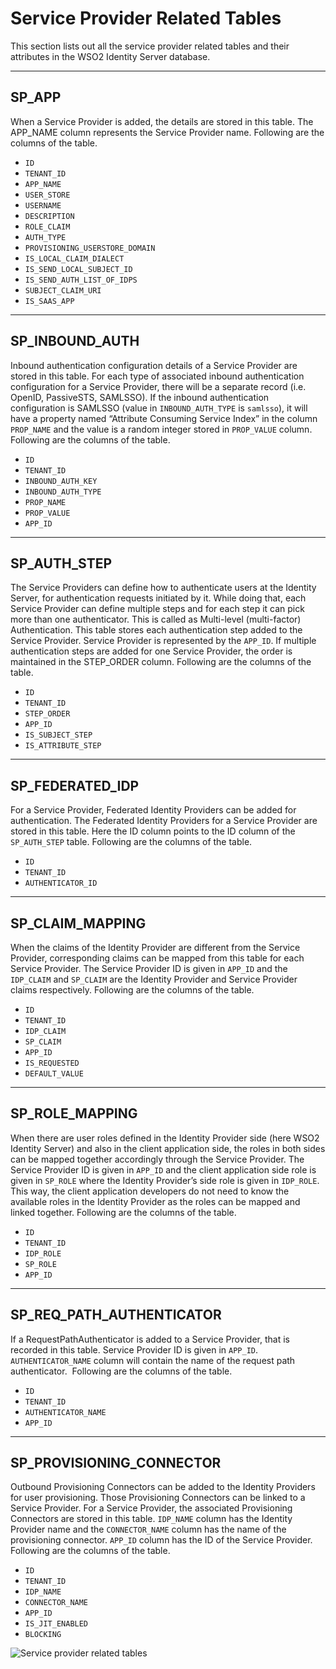 # Service Provider Related Tables

This section lists out all the service provider related tables and their
attributes in the WSO2 Identity Server database.

---

## SP_APP

When a Service Provider is added, the details are stored in this table.
The APP_NAME column represents the Service Provider name. Following are
the columns of the table.

-   `ID`
-   `TENANT_ID`
-   `APP_NAME`
-   `USER_STORE`
-   `USERNAME`
-   `DESCRIPTION`
-   `ROLE_CLAIM`
-   `AUTH_TYPE`
-   `PROVISIONING_USERSTORE_DOMAIN`
-   `IS_LOCAL_CLAIM_DIALECT`
-   `IS_SEND_LOCAL_SUBJECT_ID`
-   `IS_SEND_AUTH_LIST_OF_IDPS`
-   `SUBJECT_CLAIM_URI`
-   `IS_SAAS_APP`

---

## SP_INBOUND_AUTH

Inbound authentication configuration details of a Service Provider are
stored in this table. For each type of associated inbound authentication
configuration for a Service Provider, there will be a separate record
(i.e. OpenID, PassiveSTS, SAMLSSO). If the inbound authentication
configuration is SAMLSSO (value in `INBOUND_AUTH_TYPE` is `samlsso`), it
will have a property named “Attribute Consuming Service Index” in the
column `PROP_NAME` and the value is a random integer stored in
`PROP_VALUE` column. Following are the columns of the table.

-   `ID`
-   `TENANT_ID`
-   `INBOUND_AUTH_KEY`
-   `INBOUND_AUTH_TYPE`
-   `PROP_NAME`
-   `PROP_VALUE`
-   `APP_ID`

--- 

## SP_AUTH_STEP

The Service Providers can define how to authenticate users at the
Identity Server, for authentication requests initiated by it. While
doing that, each Service Provider can define multiple steps and for each
step it can pick more than one authenticator. This is called as
Multi-level (multi-factor) Authentication. This table stores each
authentication step added to the Service Provider. Service Provider is
represented by the `APP_ID`. If multiple authentication steps are added
for one Service Provider, the order is maintained in the STEP_ORDER
column. Following are the columns of the table.

-   `ID`
-   `TENANT_ID`
-   `STEP_ORDER`
-   `APP_ID`
-   `IS_SUBJECT_STEP`
-   `IS_ATTRIBUTE_STEP`

--- 

## SP_FEDERATED_IDP

For a Service Provider, Federated Identity Providers can be added for
authentication. The Federated Identity Providers for a Service Provider
are stored in this table. Here the ID column points to the ID column of
the `SP_AUTH_STEP` table. Following are the columns of the table.

-   `ID`
-   `TENANT_ID`
-   `AUTHENTICATOR_ID`

--- 

## SP_CLAIM_MAPPING

When the claims of the Identity Provider are different from the Service
Provider, corresponding claims can be mapped from this table for each
Service Provider. The Service Provider ID is given in `APP_ID` and the
`IDP_CLAIM` and `SP_CLAIM` are the Identity Provider and Service Provider
claims respectively. Following are the columns of the table.

-   `ID`
-   `TENANT_ID`
-   `IDP_CLAIM`
-   `SP_CLAIM`
-   `APP_ID`
-   `IS_REQUESTED`
-   `DEFAULT_VALUE`

--- 

## SP_ROLE_MAPPING

When there are user roles defined in the Identity Provider side (here
WSO2 Identity Server) and also in the client application side, the roles
in both sides can be mapped together accordingly through the Service
Provider. The Service Provider ID is given in `APP_ID` and the client
application side role is given in `SP_ROLE` where the Identity Provider’s
side role is given in `IDP_ROLE`. This way, the client application
developers do not need to know the available roles in the Identity
Provider as the roles can be mapped and linked together. Following are
the columns of the table.

-   `ID`
-   `TENANT_ID`
-   `IDP_ROLE`
-   `SP_ROLE`
-   `APP_ID`

---

## SP_REQ_PATH_AUTHENTICATOR

If a RequestPathAuthenticator is added to a Service Provider, that is
recorded in this table. Service Provider ID is given in `APP_ID`.
`AUTHENTICATOR_NAME` column will contain the name of the request path
authenticator.  Following are the columns of the table.

-   `ID`
-   `TENANT_ID`
-   `AUTHENTICATOR_NAME`
-   `APP_ID`

---  

## SP_PROVISIONING_CONNECTOR

Outbound Provisioning Connectors can be added to the Identity Providers
for user provisioning. Those Provisioning Connectors can be linked to a
Service Provider. For a Service Provider, the associated Provisioning
Connectors are stored in this table. `IDP_NAME` column has the Identity
Provider name and the `CONNECTOR_NAME` column has the name of the
provisioning connector. `APP_ID` column has the ID of the Service
Provider. Following are the columns of the table.

-   `ID`
-   `TENANT_ID`
-   `IDP_NAME`
-   `CONNECTOR_NAME`
-   `APP_ID`
-   `IS_JIT_ENABLED`
-   `BLOCKING`


![Service provider related tables](/assets/img/deploy/service-provider-related-tables.png) 
